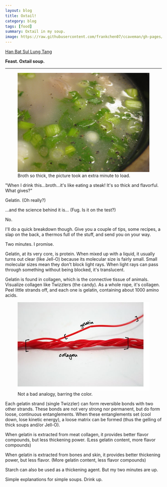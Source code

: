 ```yaml
---
layout: blog
title: Oxtail!
category: blog
tags: [food]  
summary: Oxtail in my soup.
image: https://raw.githubusercontent.com/frankchen07/ccaveman/gh-pages/images/blog/072012_oxtail_soup_courtesy_fc.jpg
---
```


[Han Bat Sul Lung Tang](http://www.yelp.com/biz/han-bat-sul-lung-tang-los-angeles)

**Feast. Oxtail soup.**

---

<figure>
    <img src="https://raw.githubusercontent.com/frankchen07/ccaveman/gh-pages/images/blog/072012_oxtail_soup_courtesy_fc.jpg"></img>
    <figcaption>Broth so thick, the picture took an extra minute to load.</figcaption>
</figure>

"When I drink this...broth...it's like eating a steak! It's so thick and flavorful. What gives?"

Gelatin. (Oh really?)

...and the science behind it is... (Fug. Is it on the test?)

No.

I'll do a quick breakdown though. Give you a couple of tips, some recipes, a slap on the back, a thermos full of the stuff, and send you on your way.

Two minutes. I promise.

Gelatin, at its very core, is protein. When mixed up with a liquid, it usually turns out clear (like Jell-O) because its molecular size is fairly small. Small molecular sizes mean they don't block light rays. When light rays can pass through something without being blocked, it's translucent.

Gelatin is found in collagen, which is the connective tissue of animals. Visualize collagen like Twizzlers (the candy). As a whole rope, it's collagen. Peel little strands off, and each one is gelatin, containing about 1000 amino acids.

<figure>
    <img src="https://raw.githubusercontent.com/frankchen07/ccaveman/gh-pages/images/blog/101312_twizzlers_courtesy_wikihow.jpg"></img>
    <figcaption>Not a bad analogy, barring the color.</figcaption>
</figure>

Each gelatin strand (single Twizzler) can form reversible bonds with two other strands. These bonds are not very strong nor permanent, but do form loose, continuous entanglements. When these entanglements set (cool down, lose kinetic energy), a loose matrix can be formed (thus the gelling of thick soups and/or Jell-O).

When gelatin is extracted from meat collagen, it provides better flavor compounds, but less thickening power. (Less gelatin content, more flavor compounds)

When gelatin is extracted from bones and skin, it provides better thickening power, but less flavor. (More gelatin content, less flavor compounds)

Starch can also be used as a thickening agent. But my two minutes are up.

Simple explanations for simple soups. Drink up.

